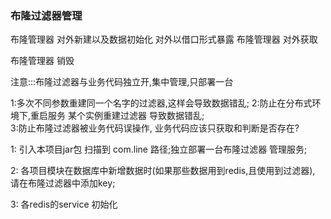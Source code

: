 ### 布隆过滤器管理
  布隆管理器 对外新建以及数据初始化  对外以借口形式暴露
  布隆管理器 对外获取
  
  布隆管理器 销毁

注意:::布隆过滤器与业务代码独立开,集中管理,只部署一台

   1:多次不同参数重建同一个名字的过滤器,这样会导致数据错乱;
   2:防止在分布式环境下,重启服务 某个实例重建过滤器 导致数据错乱;   
   3:防止布隆过滤器被业务代码误操作, 业务代码应该只获取和判断是否存在?
   
   
   
   


1: 引入本项目jar包 扫描到 com.line 路径;独立部署一台布隆过滤器 管理服务;

2: 各项目模块在数据库中新增数据时(如果那些数据用到redis,且使用到过滤器), 请在布隆过滤器中添加key;

3: 各redis的service 初始化 